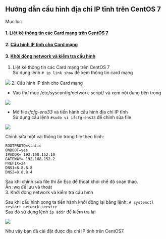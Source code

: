


## Hướng dẫn cấu hình địa chỉ IP tĩnh trên CentOS 7
Mục lục
#### 1. [Liệt kê thông tin các Card mạng trên CentOS 7](#1)
#### 2. [Cấu hình IP tĩnh cho Card mạng](#2)
#### 3. [Khởi động network và kiểm tra cấu hình](#3)

<a name="1"></a>

1. Liệt kê thông tin các Card mạng trên CentOS 7  
Sử dụng lệnh `# ip link show` để xem thông tin card mạng

<img src="https://i.imgur.com/fcye2T2.png">
<a name="2"></a>
2. Cấu hình IP tĩnh cho Card mạng  

- Vào thư mục /etc/sysconfig/network-script/ và xem nội dung bên trong

<img src="https://i.imgur.com/2U1V4FN.png">

- Mở file *ifcfg-ens33* và tiến hành cấu hình địa chỉ IP tĩnh  
Sử dụng câu lệnh `#sudo vi ifcfg-ens33` để chỉnh sửa file  

<img src="https://i.imgur.com/aZwjUeu.png">


Chỉnh sửa một vài thông tin trong file theo hình:  
```SH
BOOTPROTO=static  
ONBOOT=yes  
IPADDR= 192.168.152.10  
GATEWAY= 192.168.152.2  
PREFIX=24  
DNS1=8.8.8.8  
DNS2=8.8.8.4  
```
Sau khi chỉnh sửa file thì ấn Esc để thoát khỏi chế độ soạn thảo.  
Ấn :wq để lưu và thoát  
<a name ="3"></a>
3. Khởi động network và kiểm tra cấu hình  

Sau khi cấu hình xong ta tiến hành khởi động lại bằng lệnh:
`# systemctl restart network.service`  
Sau đó sử dụng lệnh `ip addr` để kiểm tra lại  

<img src="https://i.imgur.com/RHpAdc5.png">  

Như vậy bạn đã cài đặt được địa chỉ IP tĩnh trên CentOS7.